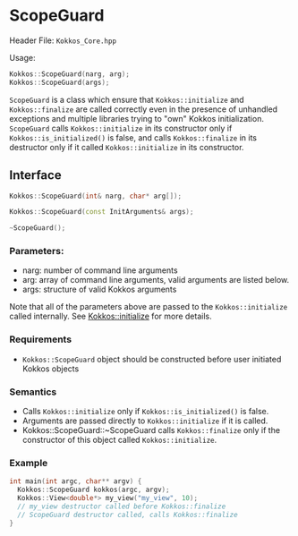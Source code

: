 # ScopeGuard

Header File: `Kokkos_Core.hpp`

Usage: 
```c++
Kokkos::ScopeGuard(narg, arg);
Kokkos::ScopeGuard(args);
```

`ScopeGuard` is a class which ensure that `Kokkos::initialize` and
`Kokkos::finalize` are called correctly even in the presence of unhandled
exceptions and multiple libraries trying to "own" Kokkos initialization.
`ScopeGuard` calls `Kokkos::initialize` in its constructor only if
`Kokkos::is_initialized()` is false, and calls `Kokkos::finalize` in its
destructor only if it called `Kokkos::initialize` in its constructor.

## Interface

```c++
Kokkos::ScopeGuard(int& narg, char* arg[]);
```

```c++
Kokkos::ScopeGuard(const InitArguments& args);
```

```c++
~ScopeGuard();
```

### Parameters:

  * narg:  number of command line arguments
  * arg: array of command line arguments, valid arguments are listed below.
  * args: structure of valid Kokkos arguments

Note that all of the parameters above are passed to the `Kokkos::initialize` called internally.  See [Kokkos::initialize](initialize) for more details.
 
### Requirements
  * `Kokkos::ScopeGuard` object should be constructed before user initiated Kokkos objects 

### Semantics
  * Calls `Kokkos::initialize` only if `Kokkos::is_initialized()` is false.
  * Arguments are passed directly to `Kokkos::initialize` if it is called.
  * Kokkos::ScopeGuard::~ScopeGuard calls `Kokkos::finalize` only if the constructor of this object called `Kokkos::initialize`.

### Example

```c++
int main(int argc, char** argv) {
  Kokkos::ScopeGuard kokkos(argc, argv);
  Kokkos::View<double*> my_view("my_view", 10);
  // my_view destructor called before Kokkos::finalize
  // ScopeGuard destructor called, calls Kokkos::finalize
}
```
